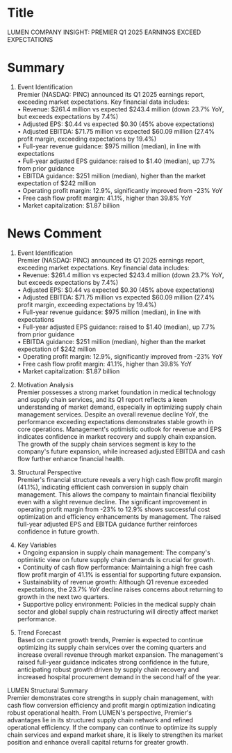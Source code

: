 # Title
LUMEN COMPANY INSIGHT: PREMIER Q1 2025 EARNINGS EXCEED EXPECTATIONS

# Summary
1. Event Identification  
Premier (NASDAQ: PINC) announced its Q1 2025 earnings report, exceeding market expectations. Key financial data includes:  
   • Revenue: $261.4 million vs expected $243.4 million (down 23.7% YoY, but exceeds expectations by 7.4%)  
   • Adjusted EPS: $0.44 vs expected $0.30 (45% above expectations)  
   • Adjusted EBITDA: $71.75 million vs expected $60.09 million (27.4% profit margin, exceeding expectations by 19.4%)  
   • Full-year revenue guidance: $975 million (median), in line with expectations  
   • Full-year adjusted EPS guidance: raised to $1.40 (median), up 7.7% from prior guidance  
   • EBITDA guidance: $251 million (median), higher than the market expectation of $242 million  
   • Operating profit margin: 12.9%, significantly improved from -23% YoY  
   • Free cash flow profit margin: 41.1%, higher than 39.8% YoY  
   • Market capitalization: $1.87 billion  

# News Comment
1. Event Identification  
Premier (NASDAQ: PINC) announced its Q1 2025 earnings report, exceeding market expectations. Key financial data includes:  
   • Revenue: $261.4 million vs expected $243.4 million (down 23.7% YoY, but exceeds expectations by 7.4%)  
   • Adjusted EPS: $0.44 vs expected $0.30 (45% above expectations)  
   • Adjusted EBITDA: $71.75 million vs expected $60.09 million (27.4% profit margin, exceeding expectations by 19.4%)  
   • Full-year revenue guidance: $975 million (median), in line with expectations  
   • Full-year adjusted EPS guidance: raised to $1.40 (median), up 7.7% from prior guidance  
   • EBITDA guidance: $251 million (median), higher than the market expectation of $242 million  
   • Operating profit margin: 12.9%, significantly improved from -23% YoY  
   • Free cash flow profit margin: 41.1%, higher than 39.8% YoY  
   • Market capitalization: $1.87 billion  

2. Motivation Analysis  
Premier possesses a strong market foundation in medical technology and supply chain services, and its Q1 report reflects a keen understanding of market demand, especially in optimizing supply chain management services. Despite an overall revenue decline YoY, the performance exceeding expectations demonstrates stable growth in core operations. Management's optimistic outlook for revenue and EPS indicates confidence in market recovery and supply chain expansion. The growth of the supply chain services segment is key to the company's future expansion, while increased adjusted EBITDA and cash flow further enhance financial health.  

3. Structural Perspective  
Premier's financial structure reveals a very high cash flow profit margin (41.1%), indicating efficient cash conversion in supply chain management. This allows the company to maintain financial flexibility even with a slight revenue decline. The significant improvement in operating profit margin from -23% to 12.9% shows successful cost optimization and efficiency enhancements by management. The raised full-year adjusted EPS and EBITDA guidance further reinforces confidence in future growth.  

4. Key Variables  
   • Ongoing expansion in supply chain management: The company's optimistic view on future supply chain demands is crucial for growth.  
   • Continuity of cash flow performance: Maintaining a high free cash flow profit margin of 41.1% is essential for supporting future expansion.  
   • Sustainability of revenue growth: Although Q1 revenue exceeded expectations, the 23.7% YoY decline raises concerns about returning to growth in the next two quarters.  
   • Supportive policy environment: Policies in the medical supply chain sector and global supply chain restructuring will directly affect market performance.  

5. Trend Forecast  
Based on current growth trends, Premier is expected to continue optimizing its supply chain services over the coming quarters and increase overall revenue through market expansion. The management's raised full-year guidance indicates strong confidence in the future, anticipating robust growth driven by supply chain recovery and increased hospital procurement demand in the second half of the year.  

LUMEN Structural Summary  
Premier demonstrates core strengths in supply chain management, with cash flow conversion efficiency and profit margin optimization indicating robust operational health. From LUMEN's perspective, Premier's advantages lie in its structured supply chain network and refined operational efficiency. If the company can continue to optimize its supply chain services and expand market share, it is likely to strengthen its market position and enhance overall capital returns for greater growth.
